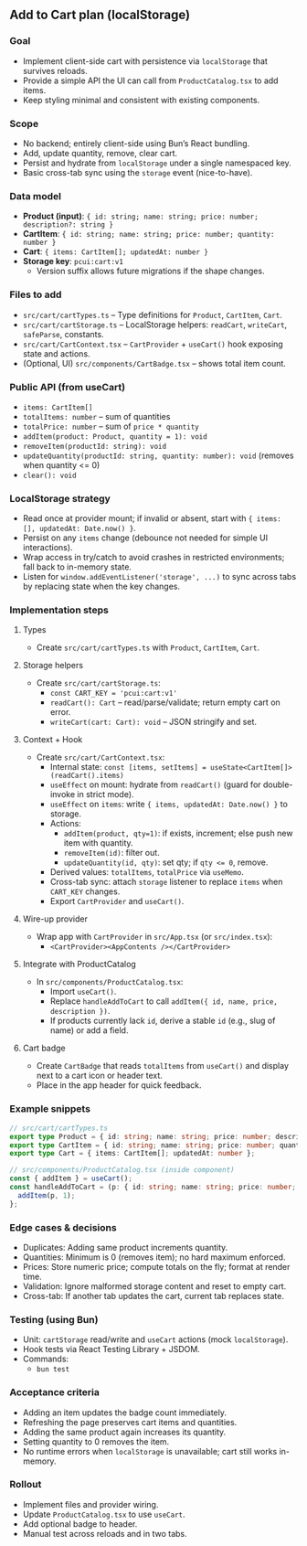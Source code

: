 ## Add to Cart plan (localStorage)

### Goal
- Implement client-side cart with persistence via `localStorage` that survives reloads.
- Provide a simple API the UI can call from `ProductCatalog.tsx` to add items.
- Keep styling minimal and consistent with existing components.

### Scope
- No backend; entirely client-side using Bun’s React bundling.
- Add, update quantity, remove, clear cart.
- Persist and hydrate from `localStorage` under a single namespaced key.
- Basic cross-tab sync using the `storage` event (nice-to-have).

### Data model
- **Product (input)**: `{ id: string; name: string; price: number; description?: string }`
- **CartItem**: `{ id: string; name: string; price: number; quantity: number }`
- **Cart**: `{ items: CartItem[]; updatedAt: number }`
- **Storage key**: `pcui:cart:v1`
  - Version suffix allows future migrations if the shape changes.

### Files to add
- `src/cart/cartTypes.ts` – Type definitions for `Product`, `CartItem`, `Cart`.
- `src/cart/cartStorage.ts` – LocalStorage helpers: `readCart`, `writeCart`, `safeParse`, constants.
- `src/cart/CartContext.tsx` – `CartProvider` + `useCart()` hook exposing state and actions.
- (Optional, UI) `src/components/CartBadge.tsx` – shows total item count.

### Public API (from useCart)
- `items: CartItem[]`
- `totalItems: number` – sum of quantities
- `totalPrice: number` – sum of `price * quantity`
- `addItem(product: Product, quantity = 1): void`
- `removeItem(productId: string): void`
- `updateQuantity(productId: string, quantity: number): void` (removes when quantity <= 0)
- `clear(): void`

### LocalStorage strategy
- Read once at provider mount; if invalid or absent, start with `{ items: [], updatedAt: Date.now() }`.
- Persist on any `items` change (debounce not needed for simple UI interactions).
- Wrap access in try/catch to avoid crashes in restricted environments; fall back to in-memory state.
- Listen for `window.addEventListener('storage', ...)` to sync across tabs by replacing state when the key changes.

### Implementation steps
1) Types
   - Create `src/cart/cartTypes.ts` with `Product`, `CartItem`, `Cart`.

2) Storage helpers
   - Create `src/cart/cartStorage.ts`:
     - `const CART_KEY = 'pcui:cart:v1'`
     - `readCart(): Cart` – read/parse/validate; return empty cart on error.
     - `writeCart(cart: Cart): void` – JSON stringify and set.

3) Context + Hook
   - Create `src/cart/CartContext.tsx`:
     - Internal state: `const [items, setItems] = useState<CartItem[]>(readCart().items)`
     - `useEffect` on mount: hydrate from `readCart()` (guard for double-invoke in strict mode).
     - `useEffect` on `items`: write `{ items, updatedAt: Date.now() }` to storage.
     - Actions:
       - `addItem(product, qty=1)`: if exists, increment; else push new item with quantity.
       - `removeItem(id)`: filter out.
       - `updateQuantity(id, qty)`: set qty; if `qty <= 0`, remove.
     - Derived values: `totalItems`, `totalPrice` via `useMemo`.
     - Cross-tab sync: attach `storage` listener to replace `items` when `CART_KEY` changes.
     - Export `CartProvider` and `useCart()`.

4) Wire-up provider
   - Wrap app with `CartProvider` in `src/App.tsx` (or `src/index.tsx`):
     - `<CartProvider><AppContents /></CartProvider>`

5) Integrate with ProductCatalog
   - In `src/components/ProductCatalog.tsx`:
     - Import `useCart()`.
     - Replace `handleAddToCart` to call `addItem({ id, name, price, description })`.
     - If products currently lack `id`, derive a stable `id` (e.g., slug of name) or add a field.

6) Cart badge
   - Create `CartBadge` that reads `totalItems` from `useCart()` and display next to a cart icon or header text.
   - Place in the app header for quick feedback.

### Example snippets
```ts
// src/cart/cartTypes.ts
export type Product = { id: string; name: string; price: number; description?: string };
export type CartItem = { id: string; name: string; price: number; quantity: number };
export type Cart = { items: CartItem[]; updatedAt: number };
```

```ts
// src/components/ProductCatalog.tsx (inside component)
const { addItem } = useCart();
const handleAddToCart = (p: { id: string; name: string; price: number; description?: string }) => {
  addItem(p, 1);
};
```

### Edge cases & decisions
- Duplicates: Adding same product increments quantity.
- Quantities: Minimum is 0 (removes item); no hard maximum enforced.
- Prices: Store numeric price; compute totals on the fly; format at render time.
- Validation: Ignore malformed storage content and reset to empty cart.
- Cross-tab: If another tab updates the cart, current tab replaces state.

### Testing (using Bun)
- Unit: `cartStorage` read/write and `useCart` actions (mock `localStorage`).
- Hook tests via React Testing Library + JSDOM.
- Commands:
  - `bun test`

### Acceptance criteria
- Adding an item updates the badge count immediately.
- Refreshing the page preserves cart items and quantities.
- Adding the same product again increases its quantity.
- Setting quantity to 0 removes the item.
- No runtime errors when `localStorage` is unavailable; cart still works in-memory.

### Rollout
- Implement files and provider wiring.
- Update `ProductCatalog.tsx` to use `useCart`.
- Add optional badge to header.
- Manual test across reloads and in two tabs.


